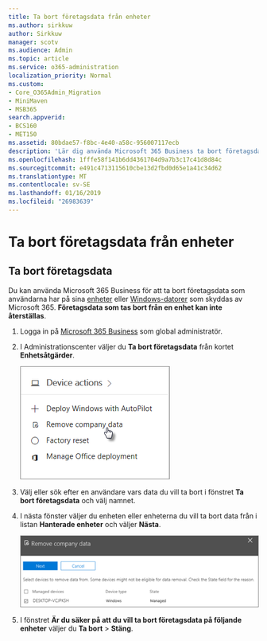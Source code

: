 ```yaml
---
title: Ta bort företagsdata från enheter
ms.author: sirkkuw
author: Sirkkuw
manager: scotv
ms.audience: Admin
ms.topic: article
ms.service: o365-administration
localization_priority: Normal
ms.custom:
- Core_O365Admin_Migration
- MiniMaven
- MSB365
search.appverid:
- BCS160
- MET150
ms.assetid: 80bdae57-f8bc-4e40-a58c-956007117ecb
description: 'Lär dig använda Microsoft 365 Business ta bort företagsdata från enheter för användare eller datorer med Windows. '
ms.openlocfilehash: 1fffe58f141b6dd4361704d9a7b3c17c41d8d84c
ms.sourcegitcommit: e491c4713115610cbe13d2fbd0d65e1a41c34d62
ms.translationtype: MT
ms.contentlocale: sv-SE
ms.lasthandoff: 01/16/2019
ms.locfileid: "26983639"
---
```

# <a name="remove-company-data-from-devices"></a>Ta bort företagsdata från enheter

## <a name="remove-company-data"></a>Ta bort företagsdata

Du kan använda Microsoft 365 Business för att ta bort företagsdata som användarna har på sina [enheter](app-protection-settings-for-android-and-ios.md) eller [Windows-datorer](protection-settings-for-windows-10-devices.md) som skyddas av Microsoft 365. **Företagsdata som tas bort från en enhet kan inte återställas**. 
  
1. Logga in på [Microsoft 365 Business](https://portal.office.com) som global administratör. 
    
2. I Administrationscenter väljer du **Ta bort företagsdata** från kortet **Enhetsåtgärder**.
    
    ![On the Devices card, choose Remove company data](media/b6fcf74b-0d7d-4e1a-894f-40f9d4a215b8.png)
  
3. Välj eller sök efter en användare vars data du vill ta bort i fönstret **Ta bort företagsdata** och välj namnet. 
    
4. I nästa fönster väljer du enheten eller enheterna du vill ta bort data från i listan **Hanterade enheter** och väljer **Nästa**. 
    
    ![On the remove comapany data pane, select the device from which you want to remove the data.](media/f3725ff9-ebdb-4c13-9523-b2df362640cf.png)
  
5. I fönstret **Är du säker på att du vill ta bort företagsdata på följande enheter** väljer du **Ta bort** \> **Stäng**.
    


